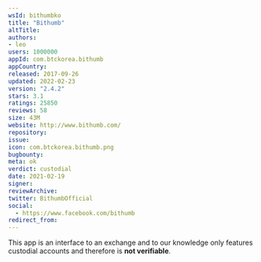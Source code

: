 ```yaml
---
wsId: bithumbko
title: "Bithumb"
altTitle: 
authors:
- leo
users: 1000000
appId: com.btckorea.bithumb
appCountry: 
released: 2017-09-26
updated: 2022-02-23
version: "2.4.2"
stars: 3.1
ratings: 25850
reviews: 58
size: 43M
website: http://www.bithumb.com/
repository: 
issue: 
icon: com.btckorea.bithumb.png
bugbounty: 
meta: ok
verdict: custodial
date: 2021-02-19
signer: 
reviewArchive:
twitter: BithumbOfficial
social:
  - https://www.facebook.com/bithumb
redirect_from:
---
```


This app is an interface to an exchange and to our knowledge only features
custodial accounts and therefore is **not verifiable**.
